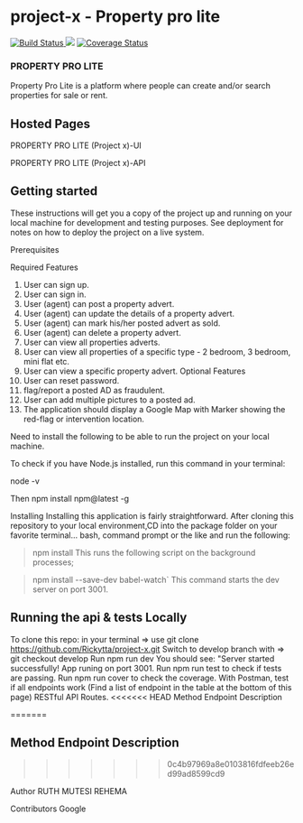 # project-x - Property pro lite 

 <a href="https://travis-ci.org/Rickytta/project-x"><img src="https://travis-ci.org/Rickytta/project-x.svg?branch=develop" alt="Build Status"/> </a>
<a href="https://codeclimate.com/github/Rickytta/project-x/maintainability"><img src="https://api.codeclimate.com/v1/badges/97ccfc79d21d78d114ad/maintainability" /></a>
<a href='https://coveralls.io/github/Rickytta/project-x?branch=develop'><img src='https://coveralls.io/repos/github/Rickytta/project-x/badge.svg?branch=develop' alt='Coverage Status' /></a>

### PROPERTY PRO LITE

Property Pro Lite is a platform where people can create and/or search properties for sale or rent.

## Hosted Pages

PROPERTY PRO LITE (Project x)-UI

PROPERTY PRO LITE (Project x)-API

## Getting started
These instructions will get you a copy of the project up and running on your local machine for development and testing purposes. See deployment for notes on how to deploy the project on a live system.

Prerequisites

Required Features
1. User can sign up.
2. User can sign in.
3. User (agent) can post a property advert.
4. User (agent) can update the details of a property advert.
5. User (agent) can mark his/her posted advert as sold.
6. User (agent) can delete a property advert.
7. User can view all properties adverts.
8. User can view all properties of a specific type - 2 bedroom, 3 bedroom, mini flat etc.
9. User can view a specific property advert.
Optional Features
1. User can reset password.
2.  flag/report a posted AD as fraudulent.
3.  User can add multiple pictures to a posted ad.
6.  The application should display a Google Map with Marker showing the red-flag or
intervention location.

Need to install the following to be able to run the project on your local machine.

To check if you have Node.js installed, run this command in your terminal:

node -v

Then
npm install npm@latest -g

Installing
Installing this application is fairly straightforward. After cloning this repository to your local environment,CD into the package folder on your favorite terminal... bash, command prompt or the like and run the following:

  > npm install
This runs the following script on the background processes;

  > npm install --save-dev babel-watch`
This command starts the dev server on port 3001.

## Running the api & tests Locally

To clone this repo: in your terminal => use git clone https://github.com/Rickytta/project-x.git
Switch to develop branch with => git checkout develop
Run npm run dev You should see: "Server started successfully! App runing on port 3001.
Run npm run test to check if tests are passing.
Run npm run cover to check the coverage.
With Postman, test if all endpoints work (Find a list of endpoint in the table at the bottom of this page)
RESTful API Routes.
<<<<<<< HEAD
Method	Endpoint	Description


=======


## Method	Endpoint	Description
>>>>>>> 0c4b97969a8e0103816fdfeeb26ed99ad8599cd9

Author
RUTH MUTESI REHEMA

Contributors
Google
 
 